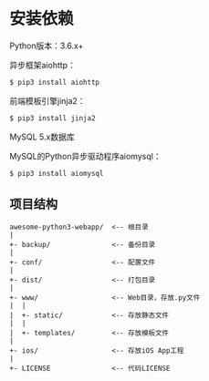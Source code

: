 # 安装依赖

Python版本：3.6.x+

异步框架aiohttp：

```bash
$ pip3 install aiohttp
```

前端模板引擎jinja2：

```bash
$ pip3 install jinja2
```

MySQL 5.x数据库

MySQL的Python异步驱动程序aiomysql：

```bash
$ pip3 install aiomysql
```

## 项目结构

```
awesome-python3-webapp/  <-- 根目录
|
+- backup/               <-- 备份目录
|
+- conf/                 <-- 配置文件
|
+- dist/                 <-- 打包目录
|
+- www/                  <-- Web目录，存放.py文件
|  |
|  +- static/            <-- 存放静态文件
|  |
|  +- templates/         <-- 存放模板文件
|
+- ios/                  <-- 存放iOS App工程
|
+- LICENSE               <-- 代码LICENSE
```

